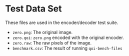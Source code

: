 # Test Data Set

These files are used in the encoder/decoder test suite.

- `zero.png`: The original image.
- `zero.qoi`: `zero.png` encoded with the original encoder.
- `zero.raw`: The raw pixels of the image.
- `benchmark.csv`: The result of running `qoi-bench-files`
